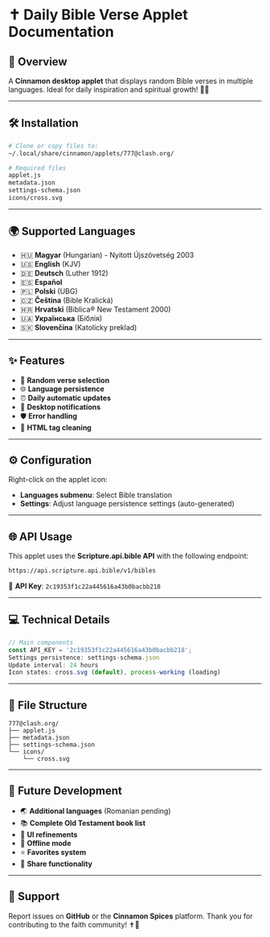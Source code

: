 # ✝️ Daily Bible Verse Applet Documentation

## 🌟 Overview
A **Cinnamon desktop applet** that displays random Bible verses in multiple languages. Ideal for daily inspiration and spiritual growth! 📖✨

---

## 🛠️ Installation

```bash
# Clone or copy files to:
~/.local/share/cinnamon/applets/777@clash.org/

# Required files
applet.js
metadata.json
settings-schema.json
icons/cross.svg
```

---

## 🌍 Supported Languages

- 🇭🇺 **Magyar** (Hungarian) - Nyitott Újszövetség 2003
- 🇺🇸 **English** (KJV)
- 🇩🇪 **Deutsch** (Luther 1912)
- 🇪🇸 **Español**
- 🇵🇱 **Polski** (UBG)
- 🇨🇿 **Čeština** (Bible Kralická)
- 🇭🇷 **Hrvatski** (Biblica® New Testament 2000)
- 🇺🇦 **Українська** (Біблія)
- 🇸🇰 **Slovenčina** (Katolícky preklad)

---

## ✨ Features

- 📜 **Random verse selection**
- 🌐 **Language persistence**
- ⏰ **Daily automatic updates**
- 🔔 **Desktop notifications**
- 🛡️ **Error handling**
- 🧹 **HTML tag cleaning**

---

## ⚙️ Configuration

Right-click on the applet icon:

- **Languages submenu**: Select Bible translation
- **Settings**: Adjust language persistence settings (auto-generated)

---

## 🌐 API Usage

This applet uses the **Scripture.api.bible API** with the following endpoint:

```bash
https://api.scripture.api.bible/v1/bibles
```

🔑 **API Key**: `2c19353f1c22a445616a43b0bacbb218`

---

## 💻 Technical Details

```javascript
// Main components
const API_KEY = '2c19353f1c22a445616a43b0bacbb218';
Settings persistence: settings-schema.json
Update interval: 24 hours
Icon states: cross.svg (default), process-working (loading)
```

---

## 📂 File Structure

```
777@clash.org/
├── applet.js
├── metadata.json
├── settings-schema.json
└── icons/
    └── cross.svg
```

---

## 🚀 Future Development

- 🌏 **Additional languages** (Romanian pending)
- 📚 **Complete Old Testament book list**
- 🎨 **UI refinements**
- 📴 **Offline mode**
- ⭐ **Favorites system**
- 🔗 **Share functionality**

---

## 🙏 Support

Report issues on **GitHub** or the **Cinnamon Spices** platform. Thank you for contributing to the faith community! ✝️💖
